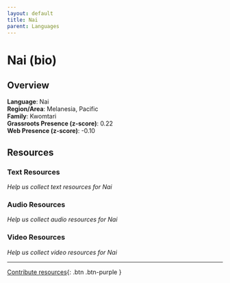 ```yaml
---
layout: default
title: Nai
parent: Languages
---
```


# Nai (bio)

## Overview

**Language**: Nai  
**Region/Area**: Melanesia, Pacific  
**Family**: Kwomtari  
**Grassroots Presence (z-score)**: 0.22  
**Web Presence (z-score)**: -0.10  

## Resources

### Text Resources
*Help us collect text resources for Nai*

### Audio Resources
*Help us collect audio resources for Nai*

### Video Resources
*Help us collect video resources for Nai*

---

[Contribute resources](https://forms.office.com/e/1SfLJx3u1r){: .btn .btn-purple }
